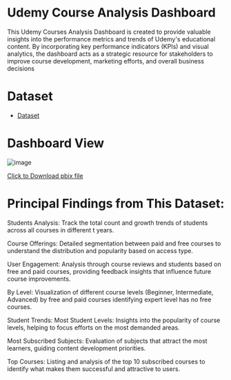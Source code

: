 # Udemy Course Analysis Dashboard
This Udemy Courses Analysis Dashboard is created to provide valuable insights into the performance metrics and trends of Udemy's educational content. By incorporating key performance indicators (KPIs) and visual analytics, the dashboard acts as a strategic resource for stakeholders to improve course development, marketing efforts, and overall business decisions




# Dataset

- <a href="https://github.com/mjahan11/Udemy-Course-Analysis-Dashboard/blob/main/Udemy%20Course%20Dataset.csv">Dataset</a>
# Dashboard View

![image](https://github.com/user-attachments/assets/76e60d25-6d61-4767-9232-91ec6c842c61)

<a href="https://github.com/mjahan11/Udemy-Course-Analysis-Dashboard/blob/main/Udemy%20Course%20Analysis%20Dashboard.pbix">Click to Download pbix file </a>

# Principal Findings from This Dataset:
Students Analysis: 
Track the total count and growth trends of students across all courses in different t years.

Course Offerings: Detailed segmentation between paid and free courses to understand the distribution and popularity based on access type. 

User Engagement: Analysis through course reviews and students based on free and paid courses, providing feedback insights that influence future course improvements. 

By Level: Visualization of different course levels (Beginner, Intermediate, Advanced) by free and paid courses identifying expert level has no free courses.

Student Trends: Most Student Levels: Insights into the popularity of course levels, helping to focus efforts on the most demanded areas.

Most Subscribed Subjects: Evaluation of subjects that attract the most learners, guiding content development priorities. 

Top Courses: Listing and analysis of the top 10 subscribed courses to identify what makes them successful and attractive to users. 

